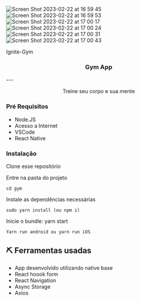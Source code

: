 ![Screen Shot 2023-02-22 at 16 59 45](https://user-images.githubusercontent.com/74063154/220745368-0b733a91-79c9-4502-a8fd-10e3abfc6d1b.png)
![Screen Shot 2023-02-22 at 16 59 53](https://user-images.githubusercontent.com/74063154/220745378-20f45e9d-8397-4d8e-88fa-bbe358f26f5b.png)
![Screen Shot 2023-02-22 at 17 00 17](https://user-images.githubusercontent.com/74063154/220745397-a52776cc-25db-4b69-b838-c75df2d905e2.png)
![Screen Shot 2023-02-22 at 17 00 24](https://user-images.githubusercontent.com/74063154/220745403-bdeb7937-84f7-4b03-9d02-b7c3859ea0e6.png)
![Screen Shot 2023-02-22 at 17 00 31](https://user-images.githubusercontent.com/74063154/220745414-b329c2c6-7fdf-4e56-ab48-e4ba4a852280.png)![Screen Shot 2023-02-22 at 17 00 43](https://user-images.githubusercontent.com/74063154/220745438-5fc3ea17-3197-4537-b387-5ea7455841d9.png)


Ignite-Gym

<h3 align="center">Gym App</h3>
--- 
<p align="center"> Treine seu corpo e sua mente
    <br>
</p>

### Pré Requisitos

- Node.JS
- Acesso a Internet
- VSCode
- React Native

### Instalação

Clone esse repositório

Entre na pasta do projeto

```
cd gym
```
Instale as dependências necessárias

```
sudo yarn install (ou npm i)
```

Inicie o bundle: yarn start

```
Yarn run android ou yarn run iOS
```

## ⛏️ Ferramentas usadas <a name = "built_using"></a>

- App desenvolvido utilizando native base
- React hoook form 
- React Navigation
- Async Storage
- Axios
